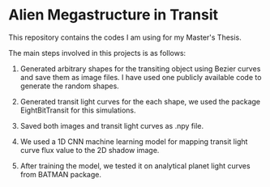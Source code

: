 # Alien Megastructure in Transit

This repository contains the codes I am using for my Master's Thesis.

The main steps involved in this projects is as follows:

1. Generated arbitrary shapes for the transiting object using Bezier curves and save them as image files. I have used one publicly available code to generate the random shapes.

2. Generated transit light curves for the each shape, we used the package EightBitTransit for this simulations.

3. Saved both images and transit light curves as .npy file.

4. We used a 1D CNN machine learning model for mapping transit light curve flux value to the 2D shadow image.

5. After training the model, we  tested it on analytical planet light curves from BATMAN package.